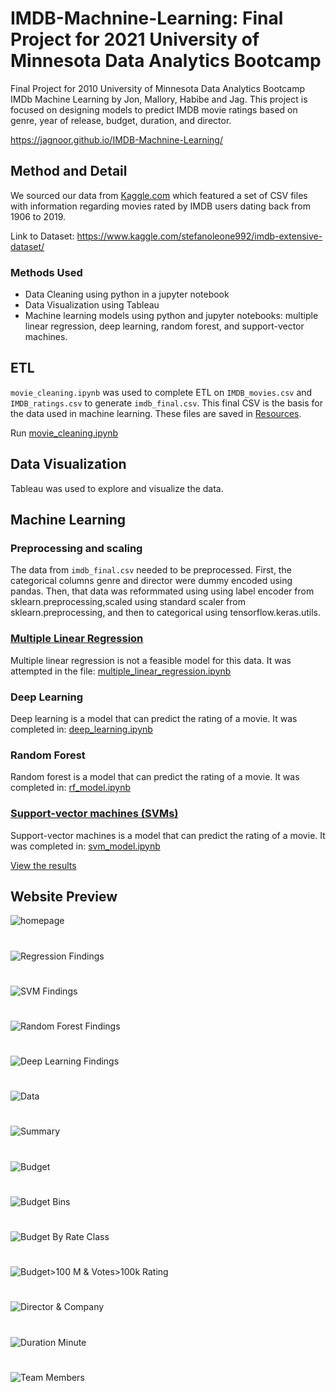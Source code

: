 # IMDB-Machnine-Learning: Final Project for 2021 University of Minnesota Data Analytics Bootcamp

Final Project for 2010 University of Minnesota  Data Analytics Bootcamp IMDb Machine Learning by Jon, Mallory, Habibe and Jag. This project is focused on designing models to predict IMDB movie ratings based on genre, year of release, budget, duration, and director.

https://jagnoor.github.io/IMDB-Machnine-Learning/ 

## Method and Detail

 We sourced our data from [Kaggle.com](https://www.kaggle.com/stefanoleone992/imdb-extensive-dataset/) which featured a set of CSV files with information regarding movies rated by IMDB users dating back from 1906 to 2019.

Link to Dataset: https://www.kaggle.com/stefanoleone992/imdb-extensive-dataset/

### Methods Used
* Data Cleaning using python in a jupyter notebook 
* Data Visualization using Tableau
* Machine learning models using python and jupyter notebooks: multiple linear regression, deep learning, random forest, and support-vector machines.

## ETL
``movie_cleaning.ipynb`` was used to complete ETL on ``IMDB_movies.csv`` and ``IMDB_ratings.csv`` to generate ``imdb_final.csv``. This final CSV is the basis for the data used in machine learning. These files are saved in [Resources](Resources).

Run [movie_cleaning.ipynb](movie_cleaning.ipynb)

## Data Visualization
Tableau was used to explore and visualize the data. 

## Machine Learning

### Preprocessing and scaling
The data from ``imdb_final.csv`` needed to be preprocessed. First, the categorical columns genre and director were dummy encoded using pandas. Then, that data was reformmated using using label encoder from sklearn.preprocessing,scaled using standard scaler from sklearn.preprocessing, and then to categorical using tensorflow.keras.utils.

### [Multiple Linear Regression](https://jagnoor.github.io/IMDB-Machnine-Learning/pages/Regression)
Multiple linear regression is not a feasible model for this data. It was attempted in the file: [multiple_linear_regression.ipynb](multiple_linear_regression.ipynb)

### Deep Learning
Deep learning is a model that can predict the rating of a movie. It was completed in: [deep_learning.ipynb](deep_learning.ipynb)

### Random Forest
Random forest is a model that can predict the rating of a movie. It was completed in: [rf_model.ipynb](rf_model.ipynb)

### [Support-vector machines (SVMs)](https://jagnoor.github.io/IMDB-Machnine-Learning/pages/svm)
Support-vector machines is a model that can predict the rating of a movie. It was completed in: [svm_model.ipynb](svm_model.ipynb)

[View the results](https://jagnoor.github.io/IMDB-Machnine-Learning/)

## Website Preview
![homepage](images/Screenshot1.png)
#
![Regression Findings](images/Screenshot2.png)
#
![SVM Findings](images/Screenshot3.png)
#
![Random Forest Findings](images/Screenshot4.png)
#
![Deep Learning Findings](images/Screenshot5.png)
#
![Data](images/Screenshot6.png)
#
![Summary](images/Screenshot7.png)
#
![Budget](images/Screenshot8.png)
#
![Budget Bins](images/Screenshot9.png)
#
![Budget By Rate Class](images/Screenshot10.png)
#
![Budget>100 M & Votes>100k Rating](images/Screenshot11.png)
#
![Director & Company](images/Screenshot12.png)
#
![Duration Minute](images/Screenshot13.png)
#
![Team Members](images/Screenshot14.png)
